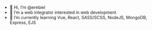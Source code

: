 - 👋 Hi, I’m @erebiel
- 👀 I’m a web integrator interested in web development
- 🌱 I’m currently learning Vue, React, SASS/SCSS, NodeJS, MongoDB, Express, EJS
